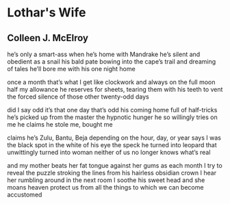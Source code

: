 # Lothar's Wife
## Colleen J. McElroy
he’s only a smart-ass when he’s home
with Mandrake
he’s silent and obedient as a snail
his bald pate bowing into the cape’s
trail and dreaming
of tales he’ll bore me with
his one night home

once a month
that’s what I get like clockwork
and always on the full moon
half my allowance he reserves
for sheets, tearing them with his teeth
to vent the forced silence
of those other twenty-odd days

did I say odd
it’s that one day that’s odd
his coming home full of half-tricks
he’s picked up from the master
the hypnotic hunger
he so willingly tries on me
he claims he stole me, bought me

claims he’s Zulu, Bantu, Beja
depending on the hour, day, or year
says I was the black spot
in the white of his eye
the speck he turned into leopard
that unwittingly turned into woman
neither of us no longer knows what’s real

and my mother beats her fat tongue
against her gums
as each month I try to reveal the puzzle
stroking the lines from his hairless
obsidian crown
I hear her rumbling around in the next room
I soothe his sweet head and she moans
heaven protect us from all the things
to which we can become accustomed